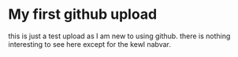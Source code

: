 # My first github upload

this is just a test upload as I am new to using github. there is nothing interesting to see here except for the kewl nabvar.
